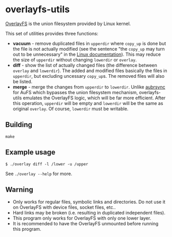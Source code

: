 overlayfs-utils
========

[OverlayFS](https://www.kernel.org/doc/Documentation/filesystems/overlayfs.txt) is the union filesystem provided by Linux kernel.

This set of utilities provides three functions:
- **vacuum** - remove duplicated files in `upperdir` where `copy_up` is done but the file is not actually modified (see the sentence "the `copy_up` may turn out to be unnecessary" in the [Linux documentation](https://www.kernel.org/doc/Documentation/filesystems/overlayfs.txt)). This may reduce the size of `upperdir` without changing `lowerdir` or `overlay`.
- **diff** - show the list of actually changed files (the difference between `overlay` and `lowerdir`). The added and modified files basically the files in `upperdir`, but excluding uncessary `copy_up`s. The removed files will also be listed.
- **merge** - merge the changes from `upperdir` to `lowerdir`. Unlike [aubrsync](http://aufs.sourceforge.net/aufs2/brsync/README.txt) for AuFS which bypasses the union filesystem mechanism, overlayfs-utils emulates the OverlayFS logic, which will be far more efficient. After this operation, `upperdir` will be empty and `lowerdir` will be the same as original `overlay`. Of course, `lowerdir` must be writable.

Building
--------

    make

Example usage
--------

    $ ./overlay diff -l /lower -u /upper

See `./overlay --help` for more.

Warning
--------
- Only works for regular files, symbolic links and directories. Do not use it on OverlayFS with device files, socket files, etc..
- Hard links may be broken (i.e. resulting in duplicated independent files).
- This program only works for OverlayFS with only one lower layer.
- It is recommended to have the OverlayFS unmounted before running this program.